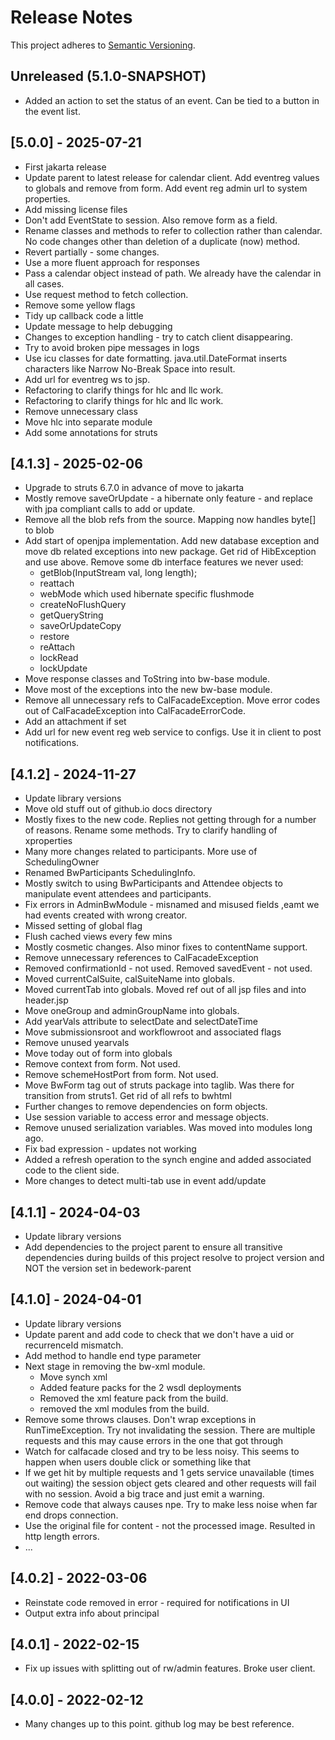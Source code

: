 # Release Notes

This project adheres to [Semantic Versioning](https://semver.org/spec/v2.0.0.html).

## Unreleased (5.1.0-SNAPSHOT)
* Added an action to set the status of an event. Can be tied to a button in the event list.

## [5.0.0] - 2025-07-21
* First jakarta release
* Update parent to latest release for calendar client. Add eventreg values to globals and remove from form. Add event reg admin url to system properties. 
* Add missing license files 
* Don't add EventState to session. Also remove form as a field. 
* Rename classes and methods to refer to collection rather than calendar. No code changes other than deletion of a duplicate (now) method. 
* Revert partially - some changes. 
* Use a more fluent approach for responses 
* Pass a calendar object instead of path. We already have the calendar in all cases. 
* Use request method to fetch collection. 
* Remove some yellow flags 
* Tidy up callback code a little 
* Update message to help debugging 
* Changes to exception handling - try to catch client disappearing. 
* Try to avoid broken pipe messages in logs 
* Use icu classes for date formatting. java.util.DateFormat inserts characters like Narrow No-Break Space into result. 
* Add url for eventreg ws to jsp. 
* Refactoring to clarify things for hlc and llc work. 
* Refactoring to clarify things for hlc and llc work. 
* Remove unnecessary class 
* Move hlc into separate module 
* Add some annotations for struts 

## [4.1.3] - 2025-02-06
* Upgrade to struts 6.7.0 in advance of move to jakarta 
* Mostly remove saveOrUpdate - a hibernate only feature - and replace with jpa compliant calls to add or update. 
* Remove all the blob refs from the source. Mapping now handles byte[] to blob 
* Add start of openjpa implementation. Add new database exception and move db related exceptions into new package. Get rid of HibException and use above. Remove some db interface features we never used: 
  * getBlob(InputStream val, long length); 
  * reattach 
  * webMode which used hibernate specific flushmode 
  * createNoFlushQuery 
  * getQueryString 
  * saveOrUpdateCopy 
  * restore 
  * reAttach 
  * lockRead 
  * lockUpdate 
* Move response classes and ToString into bw-base module. 
* Move most of the exceptions into the new bw-base module. 
* Remove all unnecessary refs to CalFacadeException. Move error codes out of CalFacadeException into CalFacadeErrorCode. 
* Add an attachment if set 
* Add url for new event reg web service to configs. Use it in client to post notifications. 

## [4.1.2] - 2024-11-27
* Update library versions
* Move old stuff out of github.io docs directory 
* Mostly fixes to the new code. Replies not getting through for a number of reasons. Rename some methods. Try to clarify handling of xproperties 
* Many more changes related to participants. More use of SchedulingOwner 
* Renamed BwParticipants SchedulingInfo. 
* Mostly switch to using BwParticipants and Attendee objects to manipulate event attendees and participants. 
* Fix errors in AdminBwModule - misnamed and misused fields ,eamt we had events created with wrong creator. 
* Missed setting of global flag 
* Flush cached views every few mins 
* Mostly cosmetic changes. Also minor fixes to contentName support. 
* Remove unnecessary references to CalFacadeException 
* Removed confirmationId - not used. Removed savedEvent - not used. 
* Moved currentCalSuite, calSuiteName into globals. 
* Moved currentTab into globals. Moved ref out of all jsp files and into header.jsp 
* Move oneGroup and adminGroupName into globals. 
* Add yearVals attribute to selectDate and selectDateTime 
* Move submissionsroot and workflowroot and associated flags 
* Remove unused yearvals 
* Move today out of form into globals 
* Remove context from form. Not used. 
* Remove schemeHostPort from form. Not used. 
* Move BwForm tag out of struts package into taglib. Was there for transition from struts1. Get rid of all refs to bwhtml 
* Further changes to remove dependencies on form objects. 
* Use session variable to access error and message objects. 
* Remove unused serialization variables. Was moved into modules long ago. 
* Fix bad expression - updates not working 
* Added a refresh operation to the synch engine and added associated code to the client side. 
* More changes to detect multi-tab use in event add/update 

## [4.1.1] - 2024-04-03
* Update library versions
* Add dependencies to the project parent to ensure all transitive dependencies during builds of this project resolve to project version and NOT the version set in bedework-parent

## [4.1.0] - 2024-04-01
* Update library versions
* Update parent and add code to check that we don't have a uid or recurrenceId mismatch.
* Add method to handle end type parameter
* Next stage in removing the bw-xml module.
  * Move synch xml
  * Added feature packs for the 2 wsdl deployments
  * Removed the xml feature pack from the build.
  * removed the xml modules from the build.
* Remove some throws clauses. Don't wrap exceptions in RunTimeException. Try not invalidating the session. There are multiple requests and this may cause errors in the one that got through
* Watch for calfacade closed and try to be less noisy. This seems to happen when users double click or something like that
* If we get hit by multiple requests and 1 gets service unavailable (times out waiting) the session object gets cleared and other requests will fail with no session. Avoid a big trace and just emit a warning.
* Remove code that always causes npe. Try to make less noise when far end drops connection.
* Use the original file for content - not the processed image. Resulted in http length errors.
* ...

## [4.0.2] - 2022-03-06
* Reinstate code removed in error - required for notifications in UI
* Output extra info about principal

## [4.0.1] - 2022-02-15
* Fix up issues with splitting out of rw/admin features. Broke user client.

## [4.0.0] - 2022-02-12
* Many changes up to this point. github log may be best reference.

